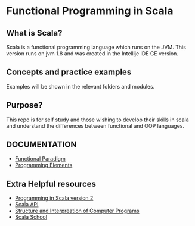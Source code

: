 
# Functional Programming in Scala

## What is Scala?
Scala is a functional programming language which runs on the JVM. This version runs on jvm 1.8 and was created in the Intellije IDE CE version.

## Concepts and practice examples
Examples will be shown in the relevant folders and modules.

## Purpose?
This repo is for self study and those wishing to develop their skills in scala and understand the differences between functional and OOP languages.

## DOCUMENTATION
- [Functional Paradigm](documentation/FunctionalParadigm.md)
- [Programming Elements](documentation/ProgrammingElements.md)

## Extra Helpful resources
- [Programming in Scala version 2](http://ccfit.nsu.ru/~den/Scala/programming_in_scala_2nd.pdf)
- [Scala API](http://www.scala-lang.org/api/current/)
- [Structure and Interpreation of Computer Programs](https://mitpress.mit.edu/sicp/full-text/book/book.html)
- [Scala School](http://twitter.github.com/scala_school/)
